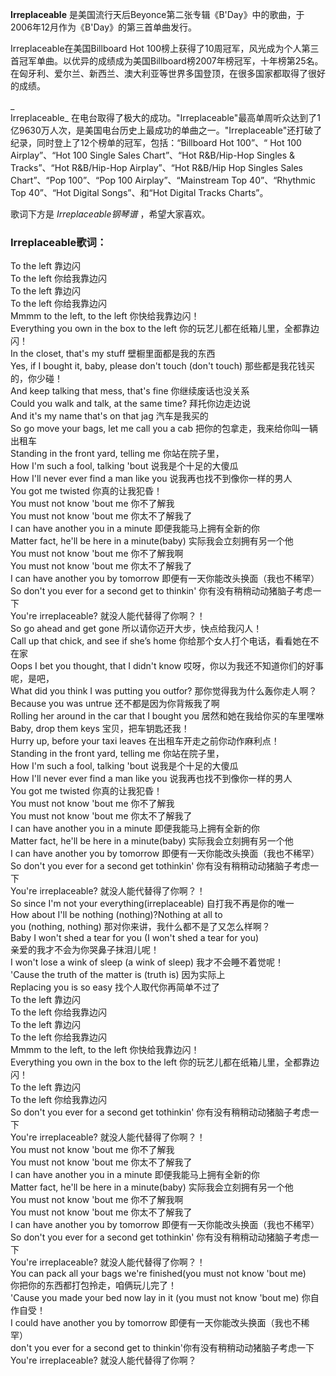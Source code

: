 

**Irreplaceable** 是美国流行天后Beyonce第二张专辑《B'Day》中的歌曲，于2006年12月作为《B'Day》的第三首单曲发行。

  
Irreplaceable在美国Billboard Hot
100榜上获得了10周冠军，风光成为个人第三首冠军单曲。以优异的成绩成为美国Billboard榜2007年榜冠军，十年榜第25名。在匈牙利、爱尔兰、新西兰、澳大利亚等世界多国登顶，在很多国家都取得了很好的成绩。

_  
Irreplaceable_
在电台取得了极大的成功。"Irreplaceable"最高单周听众达到了1亿9630万人次，是美国电台历史上最成功的单曲之一。"Irreplaceable"还打破了纪录，同时登上了12个榜单的冠军，包括：“Billboard
Hot 100”、“ Hot 100 Airplay”、“Hot 100 Single Sales Chart”、“Hot R&B/Hip-Hop
Singles & Tracks”、“Hot R&B/Hip-Hop Airplay”、“Hot R&B/Hip Hop Singles Sales
Chart”、“Pop 100”、“Pop 100 Airplay”、“Mainstream Top 40”、“Rhythmic Top 40”、“Hot
Digital Songs”、和“Hot Digital Tracks Charts”。

  
歌词下方是 _Irreplaceable钢琴谱_ ，希望大家喜欢。

### Irreplaceable歌词：

To the left 靠边闪  
To the left 你给我靠边闪  
To the left 靠边闪  
To the left 你给我靠边闪  
Mmmm to the left, to the left 你快给我靠边闪！  
Everything you own in the box to the left 你的玩艺儿都在纸箱儿里，全都靠边闪！  
In the closet, that's my stuff 壁橱里面都是我的东西  
Yes, if I bought it, baby, please don't touch (don't touch) 那些都是我花钱买的，你少碰！  
And keep talking that mess, that's fine 你继续废话也没关系  
Could you walk and talk, at the same time? 拜托你边走边说  
And it's my name that's on that jag 汽车是我买的  
So go move your bags, let me call you a cab 把你的包拿走，我来给你叫一辆出租车  
Standing in the front yard, telling me 你站在院子里，  
How I'm such a fool, talking 'bout 说我是个十足的大傻瓜  
How I'll never ever find a man like you 说我再也找不到像你一样的男人  
You got me twisted 你真的让我犯昏！  
You must not know 'bout me 你不了解我  
You must not know 'bout me 你太不了解我了  
I can have another you in a minute 即便我能马上拥有全新的你  
Matter fact, he'll be here in a minute(baby) 实际我会立刻拥有另一个他  
You must not know 'bout me 你不了解我啊  
You must not know 'bout me 你太不了解我了  
I can have another you by tomorrow 即便有一天你能改头换面（我也不稀罕）  
So don't you ever for a second get to thinkin' 你有没有稍稍动动猪脑子考虑一下  
You're irreplaceable? 就没人能代替得了你啊？！  
So go ahead and get gone 所以请你迈开大步，快点给我闪人！  
Call up that chick, and see if she’s home 你给那个女人打个电话，看看她在不在家  
Oops I bet you thought, that I didn't know 哎呀，你以为我还不知道你们的好事呢，是吧，  
What did you think I was putting you outfor? 那你觉得我为什么轰你走人啊？  
Because you was untrue 还不都是因为你背叛我了啊  
Rolling her around in the car that I bought you 居然和她在我给你买的车里嘿咻  
Baby, drop them keys 宝贝，把车钥匙还我！  
Hurry up, before your taxi leaves 在出租车开走之前你动作麻利点！  
Standing in the front yard, telling me 你站在院子里，  
How I'm such a fool, talking 'bout 说我是个十足的大傻瓜  
How I'll never ever find a man like you 说我再也找不到像你一样的男人  
You got me twisted 你真的让我犯昏！  
You must not know 'bout me 你不了解我  
You must not know 'bout me 你太不了解我了  
I can have another you in a minute 即便我能马上拥有全新的你  
Matter fact, he'll be here in a minute(baby) 实际我会立刻拥有另一个他  
I can have another you by tomorrow 即便有一天你能改头换面（我也不稀罕）  
So don't you ever for a second get tothinkin' 你有没有稍稍动动猪脑子考虑一下  
You're irreplaceable? 就没人能代替得了你啊？！  
So since I'm not your everything(irreplaceable) 自打我不再是你的唯一  
How about I'll be nothing (nothing)?Nothing at all to  
you (nothing, nothing) 那对你来讲，我什么都不是了又怎么样啊？  
Baby I won't shed a tear for you (I won't shed a tear for you)  
亲爱的我才不会为你哭鼻子抹泪儿呢！  
I won't lose a wink of sleep (a wink of sleep) 我才不会睡不着觉呢！  
'Cause the truth of the matter is (truth is) 因为实际上  
Replacing you is so easy 找个人取代你再简单不过了  
To the left 靠边闪  
To the left 你给我靠边闪  
To the left 靠边闪  
To the left 你给我靠边闪  
Mmmm to the left, to the left 你快给我靠边闪！  
Everything you own in the box to the left 你的玩艺儿都在纸箱儿里，全都靠边闪！  
To the left 靠边闪  
To the left 你给我靠边闪  
So don't you ever for a second get tothinkin' 你有没有稍稍动动猪脑子考虑一下  
You're irreplaceable? 就没人能代替得了你啊？！  
You must not know 'bout me 你不了解我  
You must not know 'bout me 你太不了解我了  
I can have another you in a minute 即便我能马上拥有全新的你  
Matter fact, he'll be here in a minute(baby) 实际我会立刻拥有另一个他  
You must not know 'bout me 你不了解我啊  
You must not know 'bout me 你太不了解我了  
I can have another you by tomorrow 即便有一天你能改头换面（我也不稀罕）  
So don't you ever for a second get tothinkin' 你有没有稍稍动动猪脑子考虑一下  
You're irreplaceable? 就没人能代替得了你啊？！  
You can pack all your bags we're finished(you must not know 'bout me)  
你把你的东西都打包拎走，咱俩玩儿完了！  
'Cause you made your bed now lay in it (you must not know 'bout me) 你自作自受！  
I could have another you by tomorrow 即便有一天你能改头换面（我也不稀罕）  
don't you ever for a second get to thinkin'你有没有稍稍动动猪脑子考虑一下  
You're irreplaceable? 就没人能代替得了你啊？

